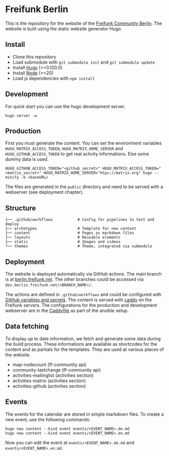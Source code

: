 # Freifunk Berlin

This is the repository for the website of the [Freifunk Community Berlin](https://berlin.freifunk.net). The website is built using the static website generator Hugo.

## Install

- Clone this repository
- Load submodule with `git submodule init` and `git submodule update`
- Install [Hugo](https://gohugo.io/installation/) (>=0.120.0)
- Install [Node](https://nodejs.org/en/download/package-manager/current) (>=20)
- Load js dependencies with `npm install`

## Development

For quick start you can use the hugo development server.

```console
hugo server -w
```

## Production

First you must generate the content. You can set the environment variables `HUGO_MATRIX_ACCESS_TOKEN`, `HUGO_MATRIX_HOME_SERVER` and `HUGO_GITHUB_ACCESS_TOKEN` to get real activity informations. Else some dummy data is used.

```console
HUGO_GITHUB_ACCESS_TOKEN="<github_secret>" HUGO_MATRIX_ACCESS_TOKEN="<matrix_secret>" HUGO_MATRIX_HOME_SERVER="htps://matrix.org" hugo --minify -b <baseURL>
```

The files are generated in the `public` directory and need to be served with a webserver (see deployment chapter).

## Structure

```text
├── .github/workflows           # Config for pipelines to test and deploy
├── archetypes                  # Template for new content
├── content                     # Pages as markdown files
├── layouts                     # Reusable elements
├── static                      # Images and videos
└── themes                      # Theme, integrated via submodule
```

## Deployment

The website is deployed automatically via GitHub actions. The main branch is at [berlin.freifunk.net](https://berlin.freifunk.net). The other branches could be accessed via `dev.berlin.freifunk.net/<BRANCH_NAME>/`.

The actions are defined in `.github/workflows` and could be configured with [GitHub variables and secrets](https://github.com/freifunk-berlin/berlin.freifunk.net/settings/secrets/actions). The content is served with [caddy](https://caddyserver.com/) on the Freifunk servers. The configurations for the production and development webserver are in the [Caddyfile](https://github.com/freifunk-berlin/ansible/blob/main/templates/Caddyfile_website.j2) as part of the ansible setup.

## Data fetching

To display up to date information, we fetch and generate some data during the build process. These informations are available as shortcodes for the content and as partials for the templates. They are used at various places of the website.

- map-nodecount (ff-community api)
- community-lastchange (ff-community api)
- activities-mailinglist (activities section)
- activities-matrix (activities section)
- activities-github (activities section)

## Events

The events for the calendar are stored in simple markdown files. To create a new event, use the following commands:
```
hugo new content --kind event events/<EVENT_NAME>.de.md
hugo new content --kind event events/<EVENT_NAME>.en.md
```

Now you can edit the event at `events/<EVENT_NAME>.de.md` and `events/<EVENT_NAME>.en.md`.
